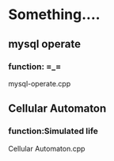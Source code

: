 # Something....
## mysql operate
### function: =_=
mysql-operate.cpp
## Cellular Automaton
### function:Simulated life
Cellular Automaton.cpp
